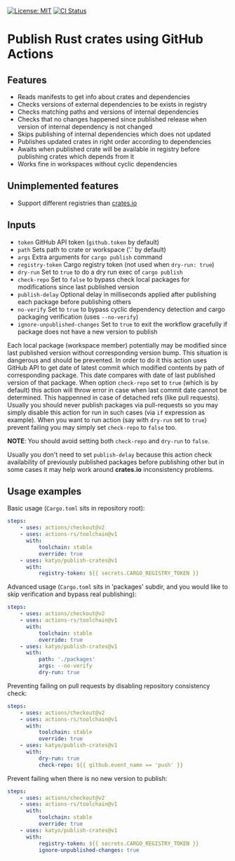 [![License: MIT](https://img.shields.io/badge/License-MIT-brightgreen.svg)](https://opensource.org/licenses/MIT)
[![CI Status](https://github.com/katyo/publish-crates/workflows/build-test/badge.svg)](https://github.com/katyo/publish-crates/actions)

# Publish Rust crates using GitHub Actions

## Features

- Reads manifests to get info about crates and dependencies
- Checks versions of external dependencies to be exists in registry
- Checks matching paths and versions of internal dependencies
- Checks that no changes happened since published release when version of internal dependency is not changed
- Skips publishing of internal dependencies which does not updated
- Publishes updated crates in right order according to dependencies
- Awaits when published crate will be available in registry before publishing crates which depends from it
- Works fine in workspaces without cyclic dependencies

## Unimplemented features

- Support different registries than [crates.io](https://crates.io/)

## Inputs

- `token` GitHub API token (`github.token` by default)
- `path` Sets path to crate or workspace ('.' by default)
- `args` Extra arguments for `cargo publish` command
- `registry-token` Cargo registry token (not used when `dry-run: true`)
- `dry-run` Set to `true` to do a dry run exec of `cargo publish`
- `check-repo` Set to `false` to bypass check local packages for modifications since last published version
- `publish-delay` Optional delay in milliseconds applied after publishing each package before publishing others
- `no-verify` Set to `true` to bypass cyclic dependency detection and cargo packaging verification (uses `--no-verify`)
- `ignore-unpublished-changes` Set to `true` to exit the workflow gracefully if package does not have a new version to publish

Each local package (workspace member) potentially may be modified since last published version without
corresponding version bump. This situation is dangerous and should be prevented. In order to do it this
action uses GitHub API to get date of latest commit which modified contents by path of corresponding package.
This date compares with date of last published version of that package. When option `check-repo` set to `true`
(which is by default) this action will throw error in case when last commit date cannot be determined.
This happenned in case of detached refs (like pull requests). Usually you should never publish packages via
pull-requests so you may simply disable this action for run in such cases (via `if` expression as example).
When you want to run action (say with `dry-run` set to `true`) prevent failing you may simply set `check-repo`
to `false` too.

**NOTE**: You should avoid setting both `check-repo` and `dry-run` to `false`.

Usually you don't need to set `publish-delay` because this action check availability of previously published
packages before publishing other but in some cases it may help work around __crates.io__ inconsistency
problems.

## Usage examples

Basic usage (`Cargo.toml` sits in repository root):

```yaml
steps:
    - uses: actions/checkout@v2
    - uses: actions-rs/toolchain@v1
      with:
          toolchain: stable
          override: true
    - uses: katyo/publish-crates@v1
      with:
          registry-token: ${{ secrets.CARGO_REGISTRY_TOKEN }}
```

Advanced usage (`Cargo.toml` sits in 'packages' subdir, and you would like to skip verification and bypass real publishing):

```yaml
steps:
    - uses: actions/checkout@v2
    - uses: actions-rs/toolchain@v1
      with:
          toolchain: stable
          override: true
    - uses: katyo/publish-crates@v1
      with:
          path: './packages'
          args: --no-verify
          dry-run: true
```

Preventing failing on pull requests by disabling repository consistency check:

```yaml
steps:
    - uses: actions/checkout@v2
    - uses: actions-rs/toolchain@v1
      with:
          toolchain: stable
          override: true
    - uses: katyo/publish-crates@v1
      with:
          dry-run: true
          check-repo: ${{ github.event_name == 'push' }}
```

Prevent failing when there is no new version to publish:

```yaml
steps:
    - uses: actions/checkout@v2
    - uses: actions-rs/toolchain@v1
      with:
          toolchain: stable
          override: true
    - uses: katyo/publish-crates@v1
      with:
          registry-token: ${{ secrets.CARGO_REGISTRY_TOKEN }}
          ignore-unpublished-changes: true
```
